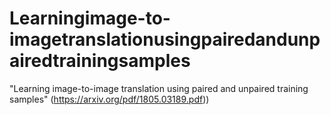 # Learningimage-to-imagetranslationusingpairedandunpairedtrainingsamples
 "Learning image-to-image translation using paired and unpaired training samples" (https://arxiv.org/pdf/1805.03189.pdf))
